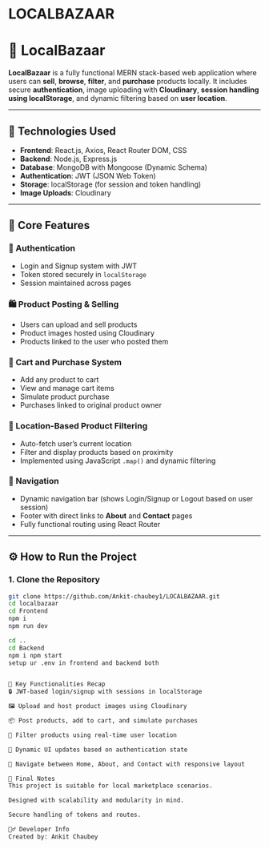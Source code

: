 # LOCALBAZAAR

# 🛒 LocalBazaar

**LocalBazaar** is a fully functional MERN stack-based web application where users can **sell**, **browse**, **filter**, and **purchase** products locally. It includes secure **authentication**, image uploading with **Cloudinary**, **session handling using localStorage**, and dynamic filtering based on **user location**.

---

## 🔧 Technologies Used

- **Frontend**: React.js, Axios, React Router DOM, CSS
- **Backend**: Node.js, Express.js
- **Database**: MongoDB with Mongoose (Dynamic Schema)
- **Authentication**: JWT (JSON Web Token)
- **Storage**: localStorage (for session and token handling)
- **Image Uploads**: Cloudinary

---

## 🚀 Core Features

### 🔐 Authentication
- Login and Signup system with JWT
- Token stored securely in `localStorage`
- Session maintained across pages

### 🛍️ Product Posting & Selling
- Users can upload and sell products
- Product images hosted using Cloudinary
- Products linked to the user who posted them

### 🛒 Cart and Purchase System
- Add any product to cart
- View and manage cart items
- Simulate product purchase
- Purchases linked to original product owner

### 📍 Location-Based Product Filtering
- Auto-fetch user’s current location
- Filter and display products based on proximity
- Implemented using JavaScript `.map()` and dynamic filtering

### 🧭 Navigation
- Dynamic navigation bar (shows Login/Signup or Logout based on user session)
- Footer with direct links to **About** and **Contact** pages
- Fully functional routing using React Router

---

## ⚙️ How to Run the Project

### 1. Clone the Repository

```bash
git clone https://github.com/Ankit-chaubey1/LOCALBAZAAR.git
cd localbazaar
cd Frontend 
npm i 
npm run dev

cd ..
cd Backend
npm i npm start
setup ur .env in frontend and backend both 


🧠 Key Functionalities Recap
🔒 JWT-based login/signup with sessions in localStorage

🖼️ Upload and host product images using Cloudinary

📦 Post products, add to cart, and simulate purchases

📍 Filter products using real-time user location

🔁 Dynamic UI updates based on authentication state

📄 Navigate between Home, About, and Contact with responsive layout

📌 Final Notes
This project is suitable for local marketplace scenarios.

Designed with scalability and modularity in mind.

Secure handling of tokens and routes.

🙋‍♂️ Developer Info
Created by: Ankit Chaubey








